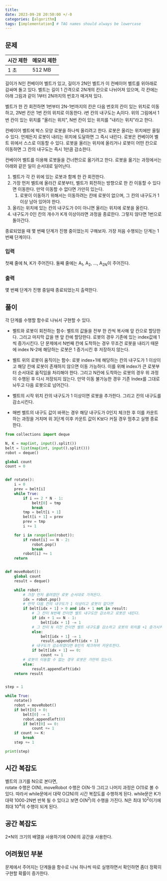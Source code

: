 ```yaml
---
title:
date: 2023-09-28 20:50:00 +/-0
categories: [algorithm]
tags: [implementation] # TAG names should always be lowercase
---
```


## 문제

| 시간 제한 | 메모리 제한 |
| --------- | ----------- |
| 1 초      | 512 MB      |

길이가 N인 컨베이어 벨트가 있고, 길이가 2N인 벨트가 이 컨베이어 벨트를 위아래로 감싸며 돌고 있다. 벨트는 길이 1 간격으로 2N개의 칸으로 나뉘어져 있으며, 각 칸에는 아래 그림과 같이 1부터 2N까지의 번호가 매겨져 있다.

벨트가 한 칸 회전하면 1번부터 2N-1번까지의 칸은 다음 번호의 칸이 있는 위치로 이동하고, 2N번 칸은 1번 칸의 위치로 이동한다. i번 칸의 내구도는 A<sub>i</sub>이다. 위의 그림에서 1번 칸이 있는 위치를 "올리는 위치", N번 칸이 있는 위치를 "내리는 위치"라고 한다.

컨베이어 벨트에 박스 모양 로봇을 하나씩 올리려고 한다. 로봇은 올리는 위치에만 올릴 수 있다. 언제든지 로봇이 내리는 위치에 도달하면 그 즉시 내린다. 로봇은 컨베이어 벨트 위에서 스스로 이동할 수 있다. 로봇을 올리는 위치에 올리거나 로봇이 어떤 칸으로 이동하면 그 칸의 내구도는 즉시 1만큼 감소한다.

컨베이어 벨트를 이용해 로봇들을 건너편으로 옮기려고 한다. 로봇을 옮기는 과정에서는 아래와 같은 일이 순서대로 일어난다.

1. 벨트가 각 칸 위에 있는 로봇과 함께 한 칸 회전한다.
2. 가장 먼저 벨트에 올라간 로봇부터, 벨트가 회전하는 방향으로 한 칸 이동할 수 있다면 이동한다. 만약 이동할 수 없다면 가만히 있는다.
   1. 로봇이 이동하기 위해서는 이동하려는 칸에 로봇이 없으며, 그 칸의 내구도가 1 이상 남아 있어야 한다.
3. 올리는 위치에 있는 칸의 내구도가 0이 아니면 올리는 위치에 로봇을 올린다.
4. 내구도가 0인 칸의 개수가 K개 이상이라면 과정을 종료한다. 그렇지 않다면 1번으로 돌아간다.

종료되었을 때 몇 번째 단계가 진행 중이었는지 구해보자. 가장 처음 수행되는 단계는 1번째 단계이다.

### 입력

첫째 줄에 N, K가 주어진다. 둘째 줄에는 A<sub>1</sub>, A<sub>2</sub>, ..., A<sub>2N</sub>이 주어진다.

### 출력

몇 번째 단계가 진행 중일때 종료되었는지 출력한다.

## 풀이

각 단계를 수행할 함수로 나눠서 구현할 수 있다.

- 벨트와 로봇이 회전하는 함수: 벨트의 값들을 전부 한 칸씩 복사해 앞 칸으로 할당한다. 그리고 마지막 값을 맨 앞 칸에 할당한다. 로봇의 경우 기존에 있는 index값에 1씩 증가시킨다. 단 문제에서 N번째 칸에 도착하는 경우 무조건 로봇을 내리기 때문에 index N-2에 해당하는 로봇은 1 증가시킨 후 저장하지 않는다.

- 벨트 위의 로봇이 움직이는 함수: 로봇 index+1에 해당하는 칸의 내구도가 1 이상이고 해당 칸에 로봇이 존재하지 않으면 이동 가능하다. 이를 위해 index가 큰 로봇부터 순서대로 움직임을 처리해야 한다. 그리고 N칸에 도착하는 로봇의 경우 위 과정이 수행된 후 다시 저장되지 않는다. 만약 이동 불가능한 경우 기존 Index를 그대로 놔두고 다음 로봇으로 넘어간다.

- 벨트의 시작 위치 칸의 내구도가 1 이상이면 로봇을 추가한다. 그리고 칸의 내구도를 감소시킨다.

- 매번 벨트의 내구도 값이 바뀌는 경우 해당 내구도가 0인지 체크한 후 이를 카운트하는 과정을 거치며 위 3단계 이후 카운트 값이 K보다 커질 경우 멈추고 실행 종료한다.

```python
from collections import deque

N, K = map(int, input().split())
belt = list(map(int, input().split()))
robot = deque()

global count
count = 0


def rotate():
    i = 0
    prev = belt[i]
    while True:
        if i == 2 * N - 1:
            belt[0] = tmp
            break
        tmp = belt[i + 1]
        belt[i + 1] = prev
        prev = tmp
        i += 1

    for i in range(len(robot)):
        if robot[i] == N - 2:
            robot.pop()
            break
        robot[i] += 1
    return


def moveRobot():
    global count
    result = deque()

    while robot:
        # 가장 먼저 올려졌던 로봇 순서대로 가져온다.
        idx = robot.pop()
        # 만약 다음 칸의 내구도가 1 이상이고 로봇이 없다면
        if belt[idx + 1] > 0 and idx + 1 not in result:
            # 그 칸이 N번째 칸이면 벨트 내구도만 감소하고 로봇은 내린다.
            if idx + 1 == N - 1:
                belt[idx + 1] -= 1
            # 그 칸이 N 이전 칸이면 벨트 내구도를 감소하고 로봇의 위치를 +1 증가시켜 저장한다.
            else:
                belt[idx + 1] -= 1
                result.appendleft(idx + 1)
            # 내구도가 감소하였다면 0인지 체크하여 카운트한다.
            if belt[idx + 1] == 0:
                count += 1
        # 로봇이 이동할 수 없는 경우 로봇은 가만히 있는다.
        else:
            result.appendleft(idx)
    return result


step = 1

while True:
    rotate()
    robot = moveRobot()
    if belt[0] > 0:
        belt[0] -= 1
        robot.appendleft(0)
        if belt[0] == 0:
            count += 1
    if count >= K:
        break
    step += 1

print(step)

```

## 시간 복잡도

벨트의 크기를 N으로 본다면,  
rotate 수행은 O(N), moveRobot 수행은 O(N-1) 그리고 나머지 과정은 O(1)로 볼 수 있다.
따라서 while문에서 대략 O(2N)의 시간 복잡도를 수행하게 된다.
while문은 K가 대략 1000-2N번 반복 될 수 있다고 보면
O(N<sup>2</sup>)의 수행을 가진다. N은 최대 10<sup>2</sup>이기에 최대 10<sup>4</sup>의 수행이 되게 된다.

## 공간 복잡도

2\*N의 크기의 배열을 사용하기에 O(N)의 공간을 사용한다.

## 어려웠던 부분

문제에서 주어지는 단계들을 함수로 나눠 하나씩 따로 실행하면서 확인하면 좀더 정확히 구현할 확률이 증가한다.
